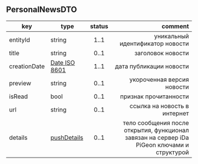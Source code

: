 ## PersonalNewsDTO

key | type | status | comment
--- | ---- | :----: | ---:
entityId | string | 1..1 | уникальный идентификатор новости
title | string | 0..1 | заголовок новости
creationDate | [Date ISO 8601](https://ru.wikipedia.org/wiki/ISO_8601) | 1..1 | дата публикации новости
preview | string | 0..1 | укороченная версия новости
isRead | bool | 0..1 | признак прочитанности
url | string | 0..1 | ссылка на новость в интернет
details | [pushDetails](#) | 0..1 | тело сообщения после открытия, функционал завязан на сервер iDa PiGeon ключами и структурой

